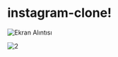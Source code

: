 # instagram-clone!






![Ekran Alıntısı](https://user-images.githubusercontent.com/116117449/219478298-bd6da8ab-68aa-4402-b050-124cb25e05e8.JPG)

![2](https://user-images.githubusercontent.com/116117449/219479242-8f7db8cf-7843-4887-97e0-3f2c2ec71b8e.JPG)
